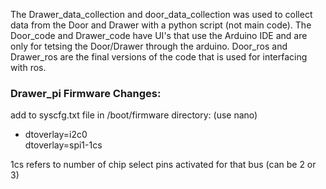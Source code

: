 <p>The Drawer_data_collection and door_data_collection was used to collect data from the Door and Drawer with a python script (not main code). 
The Door_code and Drawer_code have UI's that use the Arduino IDE and are only for tetsing the Door/Drawer through the arduino.
Door_ros and Drawer_ros are the final versions of the code that is used for interfacing with ros.</p>

<h3>Drawer_pi Firmware Changes:</h3>
<p>add to syscfg.txt file in /boot/firmware directory: (use nano)</p>
<ul>
  <li>dtoverlay=i2c0</li>
  </li>dtoverlay=spi1-1cs</li>
  </ul>
<p>1cs refers to number of chip select pins activated for that bus (can be 2 or 3)</p>
